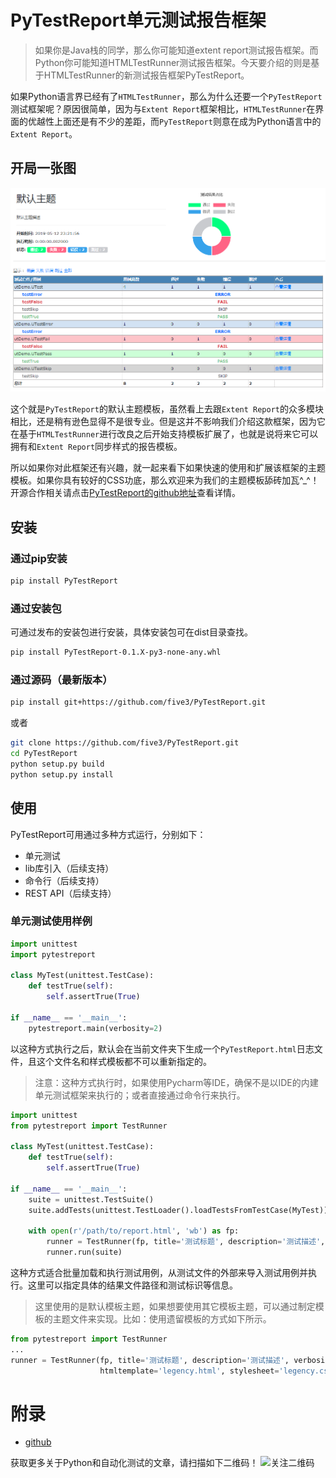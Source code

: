 # PyTestReport单元测试报告框架

> 如果你是Java栈的同学，那么你可能知道extent report测试报告框架。而Python你可能知道HTMLTestRunner测试报告框架。今天要介绍的则是基于HTMLTestRunner的新测试报告框架PyTestReport。

如果Python语言界已经有了`HTMLTestRunner`，那么为什么还要一个`PyTestReport`测试框架呢？原因很简单，因为与`Extent Report`框架相比，`HTMLTestRunner`在界面的优越性上面还是有不少的差距，而`PyTestReport`则意在成为Python语言中的`Extent Report`。

## 开局一张图
![PyTestReport Sample](https://github.com/five3/testqa/blob/master/images/default_theme.png?raw=true)

这个就是`PyTestReport`的默认主题模板，虽然看上去跟`Extent Report`的众多模块相比，还是稍有逊色显得不是很专业。但是这并不影响我们介绍这款框架，因为它在基于`HTMLTestRunner`进行改良之后开始支持模板扩展了，也就是说将来它可以拥有和`Extent Report`同步样式的报告模板。

所以如果你对此框架还有兴趣，就一起来看下如果快速的使用和扩展该框架的主题模板。如果你具有较好的CSS功底，那么欢迎来为我们的主题模板舔砖加瓦^_^！开源合作相关请点击[PyTestReport的github地址](https://github.com/five3/PyTestReport.git)查看详情。

## 安装
### 通过pip安装
```bash
pip install PyTestReport 
```

### 通过安装包
可通过发布的安装包进行安装，具体安装包可在dist目录查找。
```bash
pip install PyTestReport-0.1.X-py3-none-any.whl
```

### 通过源码（最新版本）
```bash
pip install git+https://github.com/five3/PyTestReport.git
```
或者
```bash
git clone https://github.com/five3/PyTestReport.git
cd PyTestReport
python setup.py build
python setup.py install
```

## 使用
PyTestReport可用通过多种方式运行，分别如下：
- 单元测试 
- lib库引入（后续支持）
- 命令行（后续支持）
- REST API（后续支持）

### 单元测试使用样例
```python
import unittest
import pytestreport

class MyTest(unittest.TestCase):
    def testTrue(self):
        self.assertTrue(True)
        
if __name__ == '__main__':
    pytestreport.main(verbosity=2)
```
以这种方式执行之后，默认会在当前文件夹下生成一个`PyTestReport.html`日志文件，且这个文件名和样式模板都不可以重新指定的。

> 注意：这种方式执行时，如果使用Pycharm等IDE，确保不是以IDE的内建单元测试框架来执行的；或者直接通过命令行来执行。

```python
import unittest
from pytestreport import TestRunner

class MyTest(unittest.TestCase):
    def testTrue(self):
        self.assertTrue(True)

if __name__ == '__main__':
    suite = unittest.TestSuite()
    suite.addTests(unittest.TestLoader().loadTestsFromTestCase(MyTest))
    
    with open(r'/path/to/report.html', 'wb') as fp:
        runner = TestRunner(fp, title='测试标题', description='测试描述', verbosity=2)
        runner.run(suite)
```
这种方式适合批量加载和执行测试用例，从测试文件的外部来导入测试用例并执行。这里可以指定具体的结果文件路径和测试标识等信息。

> 这里使用的是默认模板主题，如果想要使用其它模板主题，可以通过制定模板的主题文件来实现。比如：使用遗留模板的方式如下所示。
```python
from pytestreport import TestRunner
...
runner = TestRunner(fp, title='测试标题', description='测试描述', verbosity=2, 
                    htmltemplate='legency.html', stylesheet='legency.css', javascript='legency.js')
```

# 附录
- [github](https://github.com/five3/PyTestReport.git)

获取更多关于Python和自动化测试的文章，请扫描如下二维码！
![关注二维码](https://img-blog.csdnimg.cn/20190117103222240.jpg?x-oss-process=image/watermark,type_ZmFuZ3poZW5naGVpdGk,shadow_10,text_aHR0cHM6Ly9ibG9nLmNzZG4ubmV0L2ZpdmUz,size_16,color_FFFFFF,t_70)
 